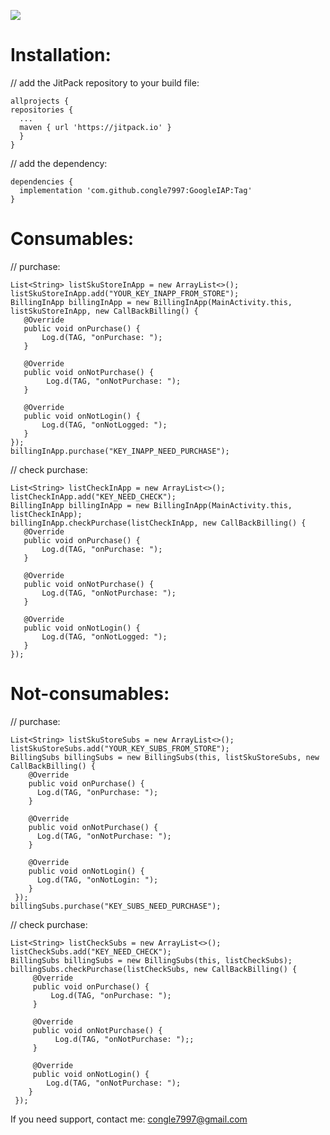 [![](https://jitpack.io/v/congle7997/GoogleIAP.svg)](https://jitpack.io/#congle7997/GoogleIAP)

# Installation:
  // add the JitPack repository to your build file:
  
    allprojects {
    repositories {
      ...
      maven { url 'https://jitpack.io' }
      }
    }
  // add the dependency:
  
    dependencies {
      implementation 'com.github.congle7997:GoogleIAP:Tag'
    }

# Consumables:
  // purchase:
  
    List<String> listSkuStoreInApp = new ArrayList<>();
    listSkuStoreInApp.add("YOUR_KEY_INAPP_FROM_STORE");
    BillingInApp billingInApp = new BillingInApp(MainActivity.this, listSkuStoreInApp, new CallBackBilling() {
       @Override
       public void onPurchase() {
           Log.d(TAG, "onPurchase: ");
       }

       @Override
       public void onNotPurchase() {
            Log.d(TAG, "onNotPurchase: ");
       }

       @Override
       public void onNotLogin() {
           Log.d(TAG, "onNotLogged: ");
       }
    });
    billingInApp.purchase("KEY_INAPP_NEED_PURCHASE");
    
  // check purchase:
  
    List<String> listCheckInApp = new ArrayList<>();
    listCheckInApp.add("KEY_NEED_CHECK");
    BillingInApp billingInApp = new BillingInApp(MainActivity.this, listCheckInApp);
    billingInApp.checkPurchase(listCheckInApp, new CallBackBilling() {
       @Override
       public void onPurchase() {
           Log.d(TAG, "onPurchase: ");
       }

       @Override
       public void onNotPurchase() {
           Log.d(TAG, "onNotPurchase: ");
       }

       @Override
       public void onNotLogin() {
           Log.d(TAG, "onNotLogged: ");
       }
    });
  
# Not-consumables:
  // purchase:
  
    List<String> listSkuStoreSubs = new ArrayList<>();
    listSkuStoreSubs.add("YOUR_KEY_SUBS_FROM_STORE");
    BillingSubs billingSubs = new BillingSubs(this, listSkuStoreSubs, new CallBackBilling() {
        @Override
        public void onPurchase() {
          Log.d(TAG, "onPurchase: ");
        }

        @Override
        public void onNotPurchase() {
          Log.d(TAG, "onNotPurchase: ");
        }

        @Override
        public void onNotLogin() {
          Log.d(TAG, "onNotLogin: ");
        }
     });
    billingSubs.purchase("KEY_SUBS_NEED_PURCHASE");
 
  // check purchase:
  
    List<String> listCheckSubs = new ArrayList<>();
    listCheckSubs.add("KEY_NEED_CHECK");
    BillingSubs billingSubs = new BillingSubs(this, listCheckSubs);
    billingSubs.checkPurchase(listCheckSubs, new CallBackBilling() {
         @Override
         public void onPurchase() {
             Log.d(TAG, "onPurchase: ");
         }

         @Override
         public void onNotPurchase() {
              Log.d(TAG, "onNotPurchase: ");;
         }

         @Override
         public void onNotLogin() {
            Log.d(TAG, "onNotPurchase: ");
        }
     });
     
If you need support, contact me: congle7997@gmail.com     
